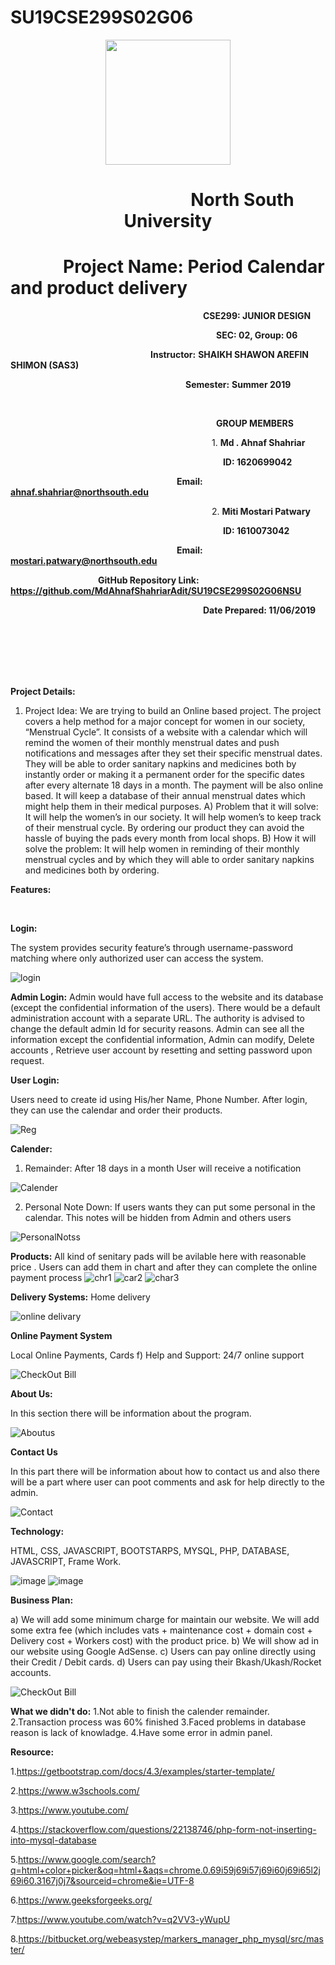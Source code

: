 # SU19CSE299S02G06

<p align="center">
  <img width="200" height="200" src="https://media.licdn.com/dms/image/C560BAQEFJPl7DXD1Dg/company-logo_200_200/0?e=2159024400&v=beta&t=4wzyvb7GBsvMovoet_LGS9uj_Gso_kmfWqCXnqydCDI">
</p>

<h1 style="text-align: center">&emsp;&emsp;&emsp;&emsp;&emsp;&emsp;&emsp;&emsp;&ensp;North South University</h1>

# &emsp;&emsp;&emsp;Project Name: Period Calendar and product delivery

**&emsp;&emsp;&emsp;&emsp;&emsp;&emsp;&emsp;&emsp;&emsp;&emsp;&emsp;&emsp;&emsp;&emsp;&emsp;&emsp;&emsp;&emsp;&emsp;&emsp;&emsp;&emsp;CSE299: JUNIOR DESIGN**

**&emsp;&emsp;&emsp;&emsp;&emsp;&emsp;&emsp;&emsp;&emsp;&emsp;&emsp;&emsp;&emsp;&emsp;&emsp;&emsp;&emsp;&emsp;&emsp;&emsp;&emsp;&emsp;&emsp;&ensp;SEC: 02, Group: 06**

**&emsp;&emsp;&emsp;&emsp;&emsp;&emsp;&emsp;&emsp;&emsp;&emsp;&emsp;&emsp;&emsp;&emsp;&emsp;&emsp;Instructor:**  **SHAIKH SHAWON AREFIN SHIMON (SAS3)**

**&emsp;&emsp;&emsp;&emsp;&emsp;&emsp;&emsp;&emsp;&emsp;&emsp;&emsp;&emsp;&emsp;&emsp;&emsp;&emsp;&emsp;&emsp;&emsp;&emsp;Semester:** **Summer 2019**

<br>

**&emsp;&emsp;&emsp;&emsp;&emsp;&emsp;&emsp;&emsp;&emsp;&emsp;&emsp;&emsp;&emsp;&emsp;&emsp;&emsp;&emsp;&emsp;&emsp;&emsp;&emsp;&emsp;&emsp;&ensp;GROUP MEMBERS**

&emsp;&emsp;&emsp;&emsp;&emsp;&emsp;&emsp;&emsp;&emsp;&emsp;&emsp;&emsp;&emsp;&emsp;&emsp;&emsp;&emsp;&emsp;&emsp;&emsp;&emsp;&emsp;&emsp;1. **Md . Ahnaf Shahriar**

&emsp;&emsp;&emsp;&emsp;&emsp;&emsp;&emsp;&emsp;&emsp;&emsp;&emsp;&emsp;&emsp;&emsp;&emsp;&emsp;&emsp;&emsp;&emsp;&emsp;&emsp;&emsp;&emsp;&emsp;&nbsp;**ID: 1620699042**

**&emsp;&emsp;&emsp;&emsp;&emsp;&emsp;&emsp;&emsp;&emsp;&emsp;&emsp;&emsp;&emsp;&emsp;&emsp;&emsp;&emsp;&emsp;&emsp;Email: ahnaf.shahriar@northsouth.edu**

&emsp;&emsp;&emsp;&emsp;&emsp;&emsp;&emsp;&emsp;&emsp;&emsp;&emsp;&emsp;&emsp;&emsp;&emsp;&emsp;&emsp;&emsp;&emsp;&emsp;&emsp;&emsp;&emsp;2. **Miti Mostari Patwary**

&emsp;&emsp;&emsp;&emsp;&emsp;&emsp;&emsp;&emsp;&emsp;&emsp;&emsp;&emsp;&emsp;&emsp;&emsp;&emsp;&emsp;&emsp;&emsp;&emsp;&emsp;&emsp;&emsp;&emsp;&nbsp;**ID:  1610073042**

&emsp;&emsp;&emsp;&emsp;&emsp;&emsp;&emsp;&emsp;&emsp;&emsp;&emsp;&emsp;&emsp;&emsp;&emsp;&emsp;&emsp;&emsp;&emsp;**Email: mostari.patwary@northsouth.edu**

&emsp;&emsp;&emsp;&emsp;&emsp;&emsp;&emsp;&emsp;&emsp;&emsp;**GitHub Repository Link:** **https://github.com/MdAhnafShahriarAdit/SU19CSE299S02G06NSU**

&emsp;&emsp;&emsp;&emsp;&emsp;&emsp;&emsp;&emsp;&emsp;&emsp;&emsp;&emsp;&emsp;&emsp;&emsp;&emsp;&emsp;&emsp;&emsp;&emsp;&emsp;&emsp;**Date Prepared: 11/06/2019**

<br><br><br><br><br>

**Project Details:**

1) Project Idea: We are trying to build an Online based project. The project covers a help method for a major concept for women in our society, “Menstrual Cycle”. It consists of a website with a calendar which will remind the women of their monthly menstrual dates and push notifications and messages after they set their specific menstrual dates. They will be able to order sanitary napkins and medicines both by instantly order or making it a permanent order for the specific dates after every alternate 18 days in a month. The payment will be also online based. It will keep a database of their annual menstrual dates which might help them in their medical purposes. A) Problem that it will solve: It will help the women’s in our society. It will help women’s to keep track of their menstrual cycle. By ordering our product they can avoid the hassle of buying the pads every month from local shops.
B) How it will solve the problem: It will help women in reminding of their monthly menstrual cycles and by which they will able to order sanitary napkins and medicines both by ordering.

**Features:**

<br>

**Login:**

 The system provides security feature’s through username-password matching where only authorized user can access the system.
 
 ![login](https://user-images.githubusercontent.com/51367124/63728616-209f6280-c886-11e9-80f2-a4581810024c.jpg)

**Admin Login:**
Admin would have full access to the website and its database (except the confidential information of the users). There would be a default administration account with a separate URL. The authority is advised to change the default admin Id for security reasons. Admin can see all the information except the confidential information, Admin can modify, Delete accounts , Retrieve user account by resetting and setting password upon request.

**User Login:**

Users need to create id using His/her Name, Phone Number. After login, they can use the calendar and order their products.

![Reg](https://user-images.githubusercontent.com/51367124/63728617-22692600-c886-11e9-941d-256c01bf3dff.jpg)


**Calender:**

1. Remainder: After 18 days in a month User will receive a notification

![Calender](https://user-images.githubusercontent.com/51367124/63728675-53e1f180-c886-11e9-9fc9-2b266d0183ac.jpg)

2. Personal Note Down: If users wants they can put some personal in the calendar. This notes will be hidden from Admin and others users

![PersonalNotss](https://user-images.githubusercontent.com/51367124/63728676-55131e80-c886-11e9-892f-97a62f1fa9b2.jpg)

**Products:**
All kind of senitary pads will be avilable here with reasonable price . Users can add them in chart and after they can complete
the online payment process
![chr1](https://user-images.githubusercontent.com/51367124/63744419-19e21100-c8c1-11e9-8a44-b0d1f9d92aec.jpg)
![car2](https://user-images.githubusercontent.com/51367124/63744425-1f3f5b80-c8c1-11e9-86eb-81462d3a7881.jpg)
![char3](https://user-images.githubusercontent.com/51367124/63744427-223a4c00-c8c1-11e9-825b-10f6603456ff.jpg)

**Delivery Systems:**
Home delivery

![online delivary](https://user-images.githubusercontent.com/51367124/63744398-0d5db880-c8c1-11e9-9137-e0256cebffff.jpg)


**Online Payment System**

Local Online Payments, Cards f) Help and Support: 24/7 online support

![CheckOut Bill](https://user-images.githubusercontent.com/51367124/63744433-249ca600-c8c1-11e9-84ce-c4a4dd42d63f.jpg)


**About Us:**

In this section there will be information about the program.

![Aboutus](https://user-images.githubusercontent.com/51367124/63728728-7c69eb80-c886-11e9-9223-7295f439c34f.jpg)


**Contact Us**

In this part there will be information about how to contact us and also there will be a part where user can poot comments and ask for help directly to the admin.

![Contact](https://user-images.githubusercontent.com/51367124/63728731-7e33af00-c886-11e9-99e5-d06e095c5613.jpg)


**Technology:**

 HTML, CSS, JAVASCRIPT, BOOTSTARPS, MYSQL, PHP, DATABASE, JAVASCRIPT, Frame Work.
 
 ![image](https://user-images.githubusercontent.com/51367124/63745137-4139dd80-c8c3-11e9-9031-c9c8aa7e2e1d.png)
 ![image](https://user-images.githubusercontent.com/51367124/63745332-c58c6080-c8c3-11e9-975b-ed1140006d99.png)
 
 

**Business Plan:**

a) We will add some minimum charge for maintain our website. We will add some extra fee (which includes vats + maintenance cost + domain cost + Delivery cost + Workers cost) with the product price. 
b) We will show ad in our website using Google AdSense. 
c) Users can pay online directly using their Credit / Debit cards. 
d) Users can pay using their Bkash/Ukash/Rocket accounts.


![CheckOut Bill](https://user-images.githubusercontent.com/51367124/63744433-249ca600-c8c1-11e9-84ce-c4a4dd42d63f.jpg)

**What we didn't do:**
1.Not able to finish the calender remainder.
2.Transaction process was 60% finished
3.Faced problems in database reason is lack of knowladge.
4.Have some error in admin panel.


**Resource:**

1.https://getbootstrap.com/docs/4.3/examples/starter-template/

2.https://www.w3schools.com/

3.https://www.youtube.com/

4.https://stackoverflow.com/questions/22138746/php-form-not-inserting-into-mysql-database

5.https://www.google.com/search?q=html+color+picker&oq=html+&aqs=chrome.0.69i59j69i57j69i60j69i65l2j69i60.3167j0j7&sourceid=chrome&ie=UTF-8

6.https://www.geeksforgeeks.org/

7.https://www.youtube.com/watch?v=q2VV3-yWupU

8.https://bitbucket.org/webeasystep/markers_manager_php_mysql/src/master/
